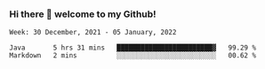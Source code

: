 ### Hi there 👋 welcome to my Github! 

<!--START_SECTION:waka-->
```text
Week: 30 December, 2021 - 05 January, 2022

Java       5 hrs 31 mins   ████████████████████████▓   99.29 % 
Markdown   2 mins          ░░░░░░░░░░░░░░░░░░░░░░░░░   00.62 % 
```
<!--END_SECTION:waka-->
